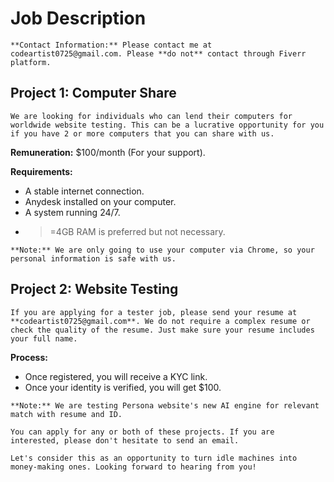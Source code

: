 # Job Description

```**Contact Information:** Please contact me at codeartist0725@gmail.com. Please **do not** contact through Fiverr platform. ```

## Project 1: Computer Share 

```We are looking for individuals who can lend their computers for worldwide website testing. This can be a lucrative opportunity for you if you have 2 or more computers that you can share with us. ```

**Remuneration:** $100/month (For your support).

**Requirements:**

- A stable internet connection.
- Anydesk installed on your computer.
- A system running 24/7.
- >=4GB RAM is preferred but not necessary.

```**Note:** We are only going to use your computer via Chrome, so your personal information is safe with us.```

## Project 2: Website Testing 

```If you are applying for a tester job, please send your resume at **codeartist0725@gmail.com**. We do not require a complex resume or check the quality of the resume. Just make sure your resume includes your full name. ```

**Process:**

- Once registered, you will receive a KYC link.
- Once your identity is verified, you will get $100. 

```**Note:** We are testing Persona website's new AI engine for relevant match with resume and ID.```

```You can apply for any or both of these projects. If you are interested, please don't hesitate to send an email.```

```Let's consider this as an opportunity to turn idle machines into money-making ones. Looking forward to hearing from you!```
